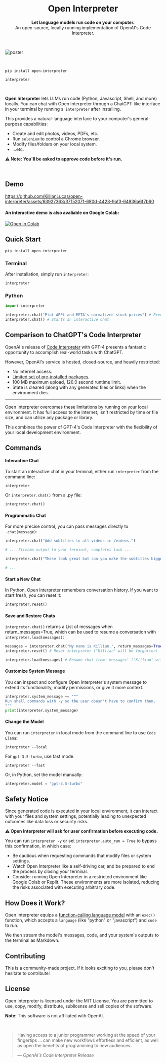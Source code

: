 <h1 align="center">Open Interpreter</h1>

<p align="center">
    <b>Let language models run code on your computer.</b><br />
    An open-source, locally running implementation of OpenAI's Code Interpreter.
</p>

<br>

![poster](https://github.com/KillianLucas/open-interpreter/assets/63927363/08f0d493-956b-4d49-982e-67d4b20c4b56)

<br>

```shell
pip install open-interpreter
```

```shell
interpreter
```

<br>

**Open Interpreter** lets LLMs run code (Python, Javascript, Shell, and more) locally. You can chat with Open Interpreter through a ChatGPT-like interface in your terminal by running `$ interpreter` after installing.

This provides a natural-language interface to your computer's general-purpose capabilities:

- Create and edit photos, videos, PDFs, etc.
- Run `selenium` to control a Chrome browser.
- Modify files/folders on your local system.
- ...etc.

**⚠️ Note: You'll be asked to approve code before it's run.**

<br>

## Demo

https://github.com/KillianLucas/open-interpreter/assets/63927363/37152071-680d-4423-9af3-64836a6f7b60

#### An interactive demo is also avaliable on Google Colab:

[![Open In Colab](https://colab.research.google.com/assets/colab-badge.svg)](https://colab.research.google.com/drive/1WKmRXZgsErej2xUriKzxrEAXdxMSgWbb?usp=sharing)

## Quick Start

```shell
pip install open-interpreter
```

### Terminal

After installation, simply run `interpreter`:

```shell
interpreter
```

### Python

```python
import interpreter

interpreter.chat("Plot APPL and META's normalized stock prices") # Executes a single command
interpreter.chat() # Starts an interactive chat
```

## Comparison to ChatGPT's Code Interpreter

OpenAI's release of [Code Interpreter](https://openai.com/blog/chatgpt-plugins#code-interpreter) with GPT-4 presents a fantastic opportunity to accomplish real-world tasks with ChatGPT.

However, OpenAI's service is hosted, closed-source, and heavily restricted:
- No internet access.
- [Limited set  of pre-installed packages](https://wfhbrian.com/mastering-chatgpts-code-interpreter-list-of-python-packages/).
- 100 MB maximum upload, 120.0 second runtime limit.
- State is cleared (along with any generated files or links) when the environment dies.

---

Open Interpreter overcomes these limitations by running on your local environment. It has full access to the internet, isn't restricted by time or file size, and can utilize any package or library.

This combines the power of GPT-4's Code Interpreter with the flexibility of your local development environment.

## Commands

#### Interactive Chat

To start an interactive chat in your terminal, either run `interpreter` from the command line:

```shell
interpreter
```

Or `interpreter.chat()` from a .py file:

```python
interpreter.chat()
```

#### Programmatic Chat

For more precise control, you can pass messages directly to `.chat(message)`:

```python
interpreter.chat("Add subtitles to all videos in /videos.")

# ... Streams output to your terminal, completes task ...

interpreter.chat("These look great but can you make the subtitles bigger?")

# ...
```

#### Start a New Chat

In Python, Open Interpreter remembers conversation history. If you want to start fresh, you can reset it:

```python
interpreter.reset()
```

#### Save and Restore Chats

`interpreter.chat()` returns a List of messages when return_messages=True, which can be used to resume a conversation with `interpreter.load(messages)`:

```python
messages = interpreter.chat("My name is Killian.", return_messages=True) # Save messages to 'messages'
interpreter.reset() # Reset interpreter ("Killian" will be forgotten)

interpreter.load(messages) # Resume chat from 'messages' ("Killian" will be remembered)
```

#### Customize System Message

You can inspect and configure Open Interpreter's system message to extend its functionality, modify permissions, or give it more context.

```python
interpreter.system_message += """
Run shell commands with -y so the user doesn't have to confirm them.
"""
print(interpreter.system_message)
```

#### Change the Model

You can run `interpreter` in local mode from the command line to use `Code Llama`:

```shell
interpreter --local
```

For `gpt-3.5-turbo`, use fast mode:

```shell
interpreter --fast
```

Or, in Python, set the model manually:

```python
interpreter.model = "gpt-3.5-turbo"
```

## Safety Notice

Since generated code is executed in your local environment, it can interact with your files and system settings, potentially leading to unexpected outcomes like data loss or security risks.

**⚠️ Open Interpreter will ask for user confirmation before executing code.**

You can run `interpreter -y` or set `interpreter.auto_run = True` to bypass this confirmation, in which case:

- Be cautious when requesting commands that modify files or system settings.
- Watch Open Interpreter like a self-driving car, and be prepared to end the process by closing your terminal.
- Consider running Open Interpreter in a restricted environment like Google Colab or Replit. These environments are more isolated, reducing the risks associated with executing arbitrary code.

## How Does it Work?

Open Interpreter equips a [function-calling language model](https://platform.openai.com/docs/guides/gpt/function-calling) with an `exec()` function, which accepts a `language` (like "python" or "javascript") and `code` to run.

We then stream the model's messages, code, and your system's outputs to the terminal as Markdown.

## Contributing

This is a community-made project. If it looks exciting to you, please don't hesitate to contribute!

## License

Open Interpreter is licensed under the MIT License. You are permitted to use, copy, modify, distribute, sublicense and sell copies of the software.

**Note**: This software is not affiliated with OpenAI.

<br>

> Having access to a junior programmer working at the speed of your fingertips ... can make new workflows effortless and efficient, as well as open the benefits of programming to new audiences.
>
> — _OpenAI's Code Interpreter Release_
